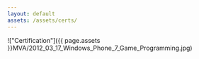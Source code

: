 ```yaml
---
layout: default
assets: /assets/certs/
---
```

!["Certification"]({{ page.assets }}MVA/2012_03_17_Windows_Phone_7_Game_Programming.jpg)
